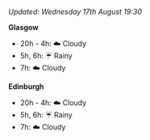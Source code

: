 *Updated: Wednesday 17th August 19:30*

**Glasgow**

* 20h - 4h: :cloud: Cloudy
* 5h, 6h: :umbrella: Rainy
* 7h: :cloud: Cloudy

**Edinburgh**

* 20h - 4h: :cloud: Cloudy
* 5h, 6h: :umbrella: Rainy
* 7h: :cloud: Cloudy

